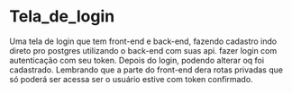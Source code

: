# Tela_de_login
Uma tela de login que tem front-end e back-end, fazendo cadastro indo direto pro postgres utilizando o back-end com suas api. fazer login com autenticação com seu token. Depois do login, podendo alterar oq foi cadastrado. Lembrando que a parte do front-end dera rotas privadas que só poderá ser acessa ser o usuário estive com token confirmado.  
